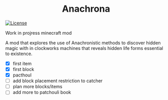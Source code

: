 <div align="center">
    <h1>Anachrona</h1>
</div>
    
[![License](https://img.shields.io/badge/license-LGPL-brightgreen.svg)](https://github.com/kyahco/Anachrona/blob/master/LICENSE)

Work in projress minecraft mod

A mod that explores the use of Anachronistic methods to discover hidden magic with in clockworks machines that reveals hidden life forms essential to existence.

- [x] first item
- [x] first block
- [x] pacthoul
- [ ] add block placement restriction to catcher
- [ ] plan more blocks/items
- [ ] add more to patchouli book
